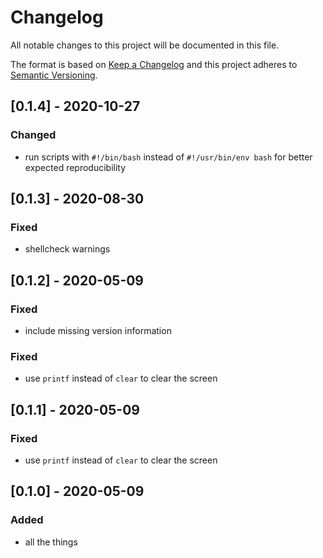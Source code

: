 # Changelog

All notable changes to this project will be documented in this file.

The format is based on [Keep a Changelog](http://keepachangelog.com/en/1.0.0/)
and this project adheres to [Semantic Versioning](http://semver.org/spec/v2.0.0.html).

## [0.1.4] - 2020-10-27

### Changed

* run scripts with `#!/bin/bash` instead of `#!/usr/bin/env bash` for better
  expected reproducibility

## [0.1.3] - 2020-08-30

### Fixed

* shellcheck warnings

## [0.1.2] - 2020-05-09

### Fixed

* include missing version information

### Fixed

* use `printf` instead of `clear` to clear the screen

## [0.1.1] - 2020-05-09

### Fixed

* use `printf` instead of `clear` to clear the screen

## [0.1.0] - 2020-05-09

### Added

* all the things
